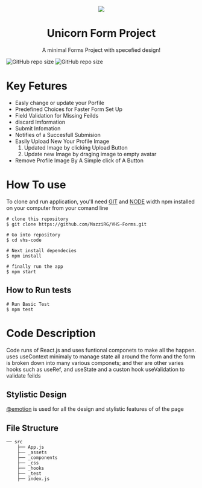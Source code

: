 


<p align="center">
  <img src="https://i.ibb.co/BGqTNk4/Group-1-2.png" />
</p>

<h1 align="center"> Unicorn Form Project </h1>

<p align="center"> A minimal Forms Project with specefied design! </p>

![GitHub repo size](https://img.shields.io/badge/Library-React-blue)
![GitHub repo size](https://img.shields.io/badge/Styles-Emotion-blueviolet)

# Key Fetures
- Easly change or update your Porfile 
- Predefined Choices for Faster Form Set Up
- Field Validation for Missing Feilds
- discard Imformation
- Submit Infomation
- Notifies of a Succesfull Submision
- Easily Upload New Your Profile Image
    1. Updated Image by clicking Upload Button
    2. Update new Image by draging image to empty avatar
- Remove Profile Image By A Simple click of A Button


# How To use
To clone and run application, you'll need [GIT](https://git-scm.com/) and [NODE](https://nodejs.org/en/) width npm installed on your computer from your comand line 

    # clone this repository
    $ git clone https://github.com/MazziRG/VHS-Forms.git

    # Go into repository
    $ cd vhs-code

    # Next install dependecies
    $ npm install

    # finally run the app
    $ npm start

## How to Run tests
    # Run Basic Test
    $ npm test

# Code Description 

Code runs of React.js and uses funtional componets to make all the happen.
uses useContext minimaly to manage state all around the form and the form is broken down into many various componets;
and ther are other varies hooks such as useRef, and useState and a custon hook useValidation to validate feilds

## Stylistic Design 
[@emotion](https://emotion.sh/docs/introduction) is used for all the design and  stylistic features of of the page 

## File Structure
    ── src
        ├── App.js
        ├── _assets
        ├── _components
        ├── _css
        ├── _hooks
        ├── _test
        ├── index.js

